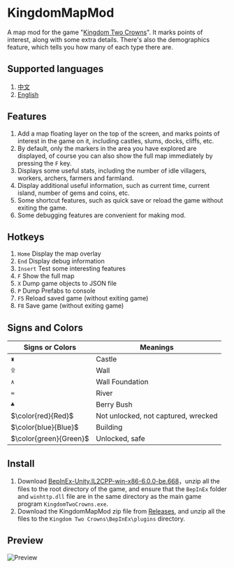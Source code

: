 # KingdomMapMod

A map mod for the game "[Kingdom Two Crowns](https://store.steampowered.com/app/701160/)". It marks points of interest, along with some extra details. There's also the demographics feature, which tells you how many of each type there are.

## Supported languages

1. [中文](https://github.com/abevol/KingdomMapMod/blob/master/Readme.zh-CN.md)
2. [English](https://github.com/abevol/KingdomMapMod/blob/master/Readme.md)

## Features

1. Add a map floating layer on the top of the screen, and marks points of interest in the game on it, including castles, slums, docks, cliffs, etc.
2. By default, only the markers in the area you have explored are displayed, of course you can also show the full map immediately by pressing the `F` key.
3. Displays some useful stats, including the number of idle villagers, workers, archers, farmers and farmland.
4. Display additional useful information, such as current time, current island, number of gems and coins, etc.
5. Some shortcut features, such as quick save or reload the game without exiting the game.
6. Some debugging features are convenient for making mod.

## Hotkeys

1. `Home` Display the map overlay
2. `End` Display debug information
3. `Insert` Test some interesting features
4. `F` Show the full map
5. `X` Dump game objects to JSON file
6. `P` Dump Prefabs to console
7. `F5` Reload saved game (without exiting game)
8. `F8` Save game (without exiting game)

## Signs and Colors

| Signs or Colors | Meanings |
|----|----|
|`♜`|Castle|
|`۩`|Wall|
|`∧`|Wall Foundation|
|`≈`|River|
|`♣`|Berry Bush|
|$\color{red}{Red}$|Not unlocked, not captured, wrecked|
|$\color{blue}{Blue}$|Building|
|$\color{green}{Green}$|Unlocked, safe|

## Install

1. Download [BepInEx-Unity.IL2CPP-win-x86-6.0.0-be.668](https://builds.bepinex.dev/projects/bepinex_be/668/BepInEx-Unity.IL2CPP-win-x86-6.0.0-be.668%2B46e297f.zip)，unzip all the files to the root directory of the game, and ensure that the `BepInEx` folder and `winhttp.dll` file are in the same directory as the main game program `KingdomTwoCrowns.exe`.
2. Download the KingdomMapMod zip file from [Releases](https://github.com/abevol/KingdomMapMod/releases), and unzip all the files to the `Kingdom Two Crowns\BepInEx\plugins` directory.

## Preview

![Preview](https://github.com/abevol/KingdomMapMod/blob/master/preview.png?raw=true)
